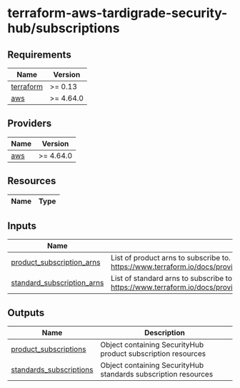 # terraform-aws-tardigrade-security-hub/subscriptions

<!-- BEGIN TFDOCS -->
## Requirements

| Name | Version |
|------|---------|
| <a name="requirement_terraform"></a> [terraform](#requirement\_terraform) | >= 0.13 |
| <a name="requirement_aws"></a> [aws](#requirement\_aws) | >= 4.64.0 |

## Providers

| Name | Version |
|------|---------|
| <a name="provider_aws"></a> [aws](#provider\_aws) | >= 4.64.0 |

## Resources

| Name | Type |
|------|------|

## Inputs

| Name | Description | Type | Default | Required |
|------|-------------|------|---------|:--------:|
| <a name="input_product_subscription_arns"></a> [product\_subscription\_arns](#input\_product\_subscription\_arns) | List of product arns to subscribe to. See https://www.terraform.io/docs/providers/aws/r/securityhub_product_subscription.html | `list(string)` | `[]` | no |
| <a name="input_standard_subscription_arns"></a> [standard\_subscription\_arns](#input\_standard\_subscription\_arns) | List of standard arns to subscribe to. See https://www.terraform.io/docs/providers/aws/r/securityhub_standards_subscription.html | `list(string)` | `[]` | no |

## Outputs

| Name | Description |
|------|-------------|
| <a name="output_product_subscriptions"></a> [product\_subscriptions](#output\_product\_subscriptions) | Object containing SecurityHub product subscription resources |
| <a name="output_standards_subscriptions"></a> [standards\_subscriptions](#output\_standards\_subscriptions) | Object containing SecurityHub standards subscription resources |

<!-- END TFDOCS -->
